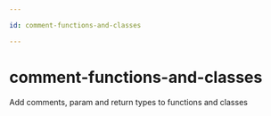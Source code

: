 ```yaml
---

id: comment-functions-and-classes

---
```


# comment-functions-and-classes

Add comments, param and return types to functions and classes